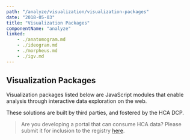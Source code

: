```yaml
---
path: "/analyze/visualization/visualization-packages"
date: "2018-05-03"
title: "Visualization Packages"
componentName: "analyze"
linked:
    - ./anatomogram.md
    - ./ideogram.md
    - ./morpheus.md
    - ./igv.md
---
```


## Visualization Packages

Visualization packages listed below are JavaScript modules that enable analysis through interactive data exploration on the web.

These solutions are built by third parties, and fostered by the HCA DCP.

>Are you developing a portal that can consume HCA data? Please submit it for inclusion to the registry [here](https://github.com/HumanCellAtlas/data-portal-content/issues/new/?template=submit-visualization-component-package.md).
